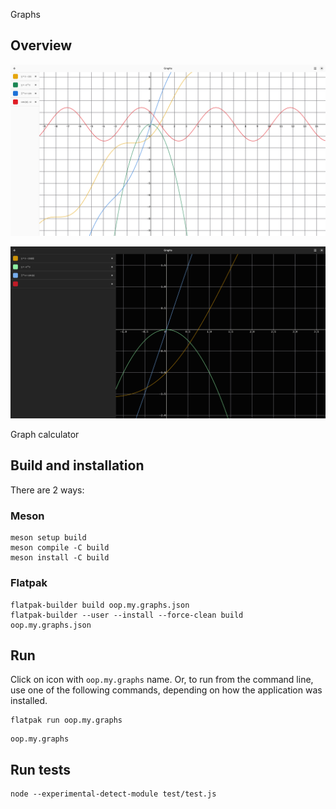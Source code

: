 Graphs

## Overview

![light](misc/screenshots/light.png)

![dark](misc/screenshots/dark.png)

Graph calculator

## Build and installation

There are 2 ways:

### Meson

    meson setup build
    meson compile -C build
    meson install -C build

### Flatpak

    flatpak-builder build oop.my.graphs.json
    flatpak-builder --user --install --force-clean build oop.my.graphs.json

## Run

Click on icon with `oop.my.graphs` name. Or, to run from the command line, use one of the following commands, depending on how the application was installed.
```
flatpak run oop.my.graphs
```
```
oop.my.graphs
```

## Run tests

    node --experimental-detect-module test/test.js